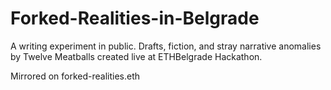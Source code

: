 # Forked-Realities-in-Belgrade
A writing experiment in public. Drafts, fiction, and stray narrative anomalies by Twelve Meatballs created live at ETHBelgrade Hackathon.

Mirrored on forked-realities.eth



